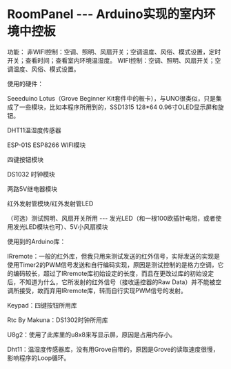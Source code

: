 # RoomPanel --- Arduino实现的室内环境中控板


功能：
非WIFI控制：空调、照明、风扇开关；空调温度、风俗、模式设置，定时开关；查看时间；查看室内环境温湿度。
WIFI控制：空调、照明、风扇开关；空调温度、风俗、模式设置。







使用的硬件：

Seeeduino Lotus（Grove Beginner Kit套件中的板卡），与UNO很类似，只是集成了一些模块，比如本程序所用到的，SSD1315 128*64 0.96寸OLED显示屏和旋钮。


DHT11温湿度传感器

ESP-01S ESP8266 WIFI模块

四键按钮模块

DS1032 时钟模块

两路5V继电器模块

红外发射管模块/红外发射管LED

（可选）测试照明、风扇开关所用 --- 发光LED（和一根100欧插针电阻，或者使用发光LED模块也可）、5V小风扇模块


使用到的Arduino库：

IRremote：一般的红外库，但我只用来测试发送的红外信号，实际发送的实现是使用Timer2的PWM信号发送和自行编码实现，原因是测试控制的是格力空调，它的编码较长，超过了IRremote库初始设定的长度，而且在更改过库的初始设定后，不知道为什么，它所发射的红外信号（接收遥控器的Raw Data）并不能被空调所接受，故而弃用IRremote库，转而自行实现PWM信号的发射。

Keypad：四键按钮所用库

Rtc By Makuna：DS1302时钟所用库

U8g2：使用了此库里的u8x8来写显示屏，原因是占用内存小。

Dht11：温湿度传感器库，没有用Grove自带的，原因是Grove的读取速度很慢，影响程序的Loop循环。
